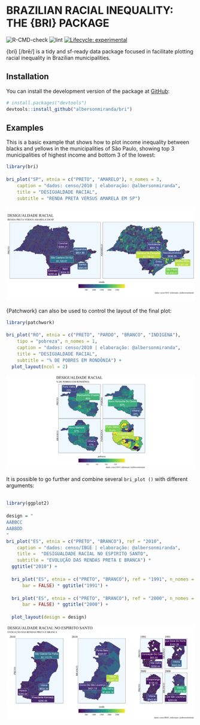 
<!-- README.md is generated from README.Rmd. Please edit that file -->

# BRAZILIAN RACIAL INEQUALITY: THE {BRI} PACKAGE

<!-- badges: start -->

![R-CMD-check](https://github.com/albersonmiranda/desigualdade/workflows/R-CMD-check/badge.svg?branch=master&event=push)
![lint](https://github.com/albersonmiranda/desigualdade/workflows/lint/badge.svg?branch=master&event=push)
[![Lifecycle:
experimental](https://img.shields.io/badge/lifecycle-experimental-orange.svg)](https://www.tidyverse.org/lifecycle/#experimental)
<!-- badges: end -->

{bri} \[/brē/\] is a tidy and sf-ready data package focused in
facilitate plotting racial inequality in Brazilian municipalities.

## Installation

You can install the development version of the package at
[GitHub](https://github.com/):

``` r
# install.packages("devtools")
devtools::install_github("albersonmiranda/bri")
```

## Examples

This is a basic example that shows how to plot income inequality between
blacks and yellows in the municipalities of São Paulo, showing top 3
municipalities of highest income and bottom 3 of the lowest:

``` r
library(bri)

bri_plot("SP", etnia = c("PRETO", "AMARELO"), n_nomes = 3,
    caption = "dados: censo/2010 | elaboração: @albersonmiranda",
    title = "DESIGUALDADE RACIAL",
    subtitle = "RENDA PRETA VERSUS AMARELA EM SP")
```

![](man/figures/README-example-1.png)<!-- -->

{Patchwork} can also be used to control the layout of the final plot:

``` r
library(patchwork)

bri_plot("RO", etnia = c("PRETO", "PARDO", "BRANCO", "INDIGENA"),
    tipo = "pobreza", n_nomes = 1,
    caption = "dados: censo/2010 | elaboração: @albersonmiranda",
    title = "DESIGUALDADE RACIAL",
    subtitle = "% DE POBRES EM RONDÔNIA") +
  plot_layout(ncol = 2)
```

![](man/figures/README-example2-1.png)<!-- -->

It is possible to go further and combine several `bri_plot ()` with
different arguments:

``` r

library(ggplot2)

design = "
AABBCC
AABBDD
"
bri_plot("ES", etnia = c("PRETO", "BRANCO"), ref = "2010",
    caption = "dados: censo/IBGE | elaboração: @albersonmiranda",
    title =  "DESIGUALDADE RACIAL NO ESPIRITO SANTO",
    subtitle = "EVOLUÇÃO DAS RENDAS PRETA E BRANCA") *
  ggtitle("2010") +
  
  bri_plot("ES", etnia = c("PRETO", "BRANCO"), ref = "1991", n_nomes = 1,
      bar = FALSE) * ggtitle("1991") +
  
  bri_plot("ES", etnia = c("PRETO", "BRANCO"), ref = "2000", n_nomes = 1,
      bar = FALSE) * ggtitle("2000") +
  
  plot_layout(design = design)
```

![](man/figures/README-example3-1.png)<!-- -->
